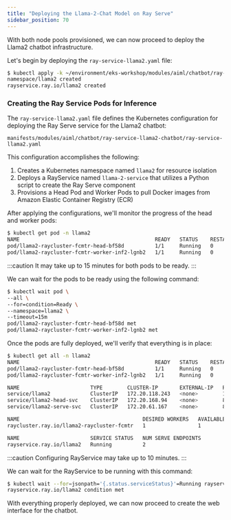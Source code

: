 ```yaml
---
title: "Deploying the Llama-2-Chat Model on Ray Serve"
sidebar_position: 70
---
```


With both node pools provisioned, we can now proceed to deploy the Llama2 chatbot infrastructure.

Let's begin by deploying the `ray-service-llama2.yaml` file:

```bash wait=5
$ kubectl apply -k ~/environment/eks-workshop/modules/aiml/chatbot/ray-service-llama2-chatbot
namespace/llama2 created
rayservice.ray.io/llama2 created
```

### Creating the Ray Service Pods for Inference

The `ray-service-llama2.yaml` file defines the Kubernetes configuration for deploying the Ray Serve service for the Llama2 chatbot:

```file
manifests/modules/aiml/chatbot/ray-service-llama2-chatbot/ray-service-llama2.yaml
```

This configuration accomplishes the following:

1. Creates a Kubernetes namespace named `llama2` for resource isolation
2. Deploys a RayService named `llama-2-service` that utilizes a Python script to create the Ray Serve component
3. Provisions a Head Pod and Worker Pods to pull Docker images from Amazon Elastic Container Registry (ECR)

After applying the configurations, we'll monitor the progress of the head and worker pods:

```bash wait=5
$ kubectl get pod -n llama2
NAME                                            READY   STATUS    RESTARTS   AGE
pod/llama2-raycluster-fcmtr-head-bf58d          1/1     Running   0          67m
pod/llama2-raycluster-fcmtr-worker-inf2-lgnb2   1/1     Running   0          5m30s
```

:::caution
It may take up to 15 minutes for both pods to be ready.
:::

We can wait for the pods to be ready using the following command:

```bash timeout=900
$ kubectl wait pod \
--all \
--for=condition=Ready \
--namespace=llama2 \
--timeout=15m
pod/llama2-raycluster-fcmtr-head-bf58d met
pod/llama2-raycluster-fcmtr-worker-inf2-lgnb2 met
```

Once the pods are fully deployed, we'll verify that everything is in place:

```bash
$ kubectl get all -n llama2
NAME                                            READY   STATUS    RESTARTS   AGE
pod/llama2-raycluster-fcmtr-head-bf58d          1/1     Running   0          67m
pod/llama2-raycluster-fcmtr-worker-inf2-lgnb2   1/1     Running   0          5m30s

NAME                       TYPE        CLUSTER-IP       EXTERNAL-IP   PORT(S)                                         AGE
service/llama2             ClusterIP   172.20.118.243   <none>        10001/TCP,8000/TCP,8080/TCP,6379/TCP,8265/TCP   67m
service/llama2-head-svc    ClusterIP   172.20.168.94    <none>        8080/TCP,6379/TCP,8265/TCP,10001/TCP,8000/TCP   57m
service/llama2-serve-svc   ClusterIP   172.20.61.167    <none>        8000/TCP                                        57m

NAME                                        DESIRED WORKERS   AVAILABLE WORKERS   CPUS   MEMORY        GPUS   STATUS   AGE
raycluster.ray.io/llama2-raycluster-fcmtr   1                 1                   184    704565270Ki   0      ready    67m

NAME                       SERVICE STATUS   NUM SERVE ENDPOINTS
rayservice.ray.io/llama2   Running          2
```

:::caution
Configuring RayService may take up to 10 minutes.
:::

We can wait for the RayService to be running with this command:

```bash wait=5 timeout=600
$ kubectl wait --for=jsonpath='{.status.serviceStatus}'=Running rayservice/llama2 -n llama2 --timeout=10m
rayservice.ray.io/llama2 condition met
```

With everything properly deployed, we can now proceed to create the web interface for the chatbot.
